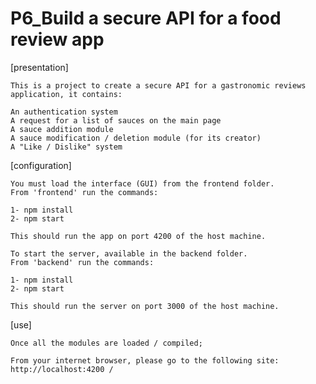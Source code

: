 # P6_Build a secure API for a food review app

[presentation]

    This is a project to create a secure API for a gastronomic reviews application, it contains:

    An authentication system
    A request for a list of sauces on the main page
    A sauce addition module
    A sauce modification / deletion module (for its creator)
    A "Like / Dislike" system

[configuration]

    You must load the interface (GUI) from the frontend folder. 
    From 'frontend' run the commands:
    
    1- npm install
    2- npm start

    This should run the app on port 4200 of the host machine.

    To start the server, available in the backend folder. 
    From 'backend' run the commands:

    1- npm install
    2- npm start

    This should run the server on port 3000 of the host machine.



[use]

    Once all the modules are loaded / compiled;

    From your internet browser, please go to the following site: http://localhost:4200 /


